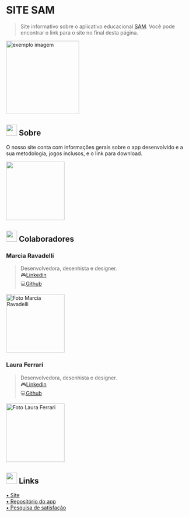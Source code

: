 # SITE SAM

<!---Esses são exemplos. Veja https://shields.io para outras pessoas ou para personalizar este conjunto de escudos. Você pode querer incluir dependências, status do projeto e informações de licença aqui--->
[Linkedin1]: https://www.linkedin.com/in/laura-ferrari-6a25b220b/
[Linkedin2]: https://www.linkedin.com/in/marcia-eduarda-ravadelli-38a5991b7/
[Linkedin3]: https://www.linkedin.com/in/alice-salete-bredow-2b7ba81b4/
[Linkedin4]: https://www.linkedin.com/in/kauan-z-fernandes-8a8620210/
[SAM]: https://github.com/blackkseaw/SA_Android

> Site informativo sobre o aplicativo educacional [SAM][SAM]. Você pode encontrar o link para o site no final desta página.
<img src="https://cdn.discordapp.com/attachments/604072921090228234/909242129455382608/ezgif.com-gif-maker_2.gif" alt="exemplo imagem" width=200>


## <img src="https://cdn.discordapp.com/attachments/494996013837320193/909491762396020736/catcup2.png" width="30px;" /> Sobre

O nosso site conta com informações gerais sobre o app desenvolvido e a sua metodologia, jogos inclusos, e o link para download.

<img src="https://cdn.discordapp.com/attachments/494996013837320193/909490207005474846/samlingua-sl.png" width="160px;" />


## <img src="https://cdn.discordapp.com/attachments/494996013837320193/909491762396020736/catcup2.png" width="30px;" /> Colaboradores

### Marcia Ravadelli
> Desenvolvedora, desenhista e designer.<br>
> 🎮[Linkedin][Linkedin2]<br>
> 💻<a href="https://github.com/Lerigou">Github</a>
<img src="https://cdn.discordapp.com/attachments/604072921090228234/909827430804488272/unknown.png" width="160px;" alt="Foto Marcia Ravadelli"/>

### Laura Ferrari
> Desenvolvedora, desenhista e designer.<br>
> 🎮[Linkedin][Linkedin1]<br>
> 💻<a href="https://github.com/blackkseaw">Github</a>
<img src="https://avatars.githubusercontent.com/u/71517723?v=4" width="160px;" alt="Foto Laura Ferrari"/>

## <img src="https://cdn.discordapp.com/attachments/494996013837320193/909491762396020736/catcup2.png" width="30px;" /> Links

<a href="https://sam-app-aprendizado.netlify.app/#metodologia"> • Site </a> <br>
<a href="https://github.com/blackkseaw/SA_Android"> • Repositório do app </a> <br>
<a href="http://gg.gg/sam-forms"> • Pesquisa de satisfação </a>

